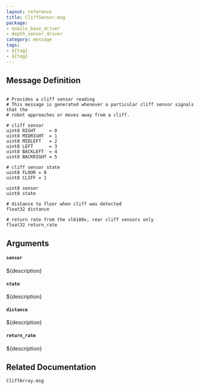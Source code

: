 ```yaml
---
layout: reference
title: CliffSensor.msg
package:
- mobile_base_driver
- depth_sensor_driver
category: message
tags: 
- ${tag}
- ${tag}
---
```


## Message Definition
```

# Provides a cliff sensor reading
# This message is generated whenever a particular cliff sensor signals that the
# robot approaches or moves away from a cliff.

# cliff sensor
uint8 RIGHT     = 0
uint8 MIDRIGHT  = 1
uint8 MIDLEFT   = 2
uint8 LEFT      = 3
uint8 BACKLEFT  = 4
uint8 BACKRIGHT = 5

# cliff sensor state
uint8 FLOOR = 0
uint8 CLIFF = 1

uint8 sensor
uint8 state

# distance to floor when cliff was detected
float32 distance

# return rate from the vl6180x, rear cliff sensors only
float32 return_rate
```

## Arguments
#### `sensor`
${description}

#### `state`
${description}

#### `distance`
${description}

#### `return_rate`
${description}

## Related Documentation
``CliffArray.msg``  
